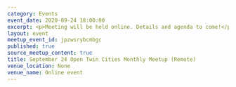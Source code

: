 ```yaml
---
category: Events
event_date: 2020-09-24 18:00:00
excerpt: <p>Meeting will be held online. Details and agenda to come!</p>
layout: event
meetup_event_id: jpzwsrybcmbgc
published: true
source_meetup_content: true
title: September 24 Open Twin Cities Monthly Meetup (Remote)
venue_location: None
venue_name: Online event
---
```

